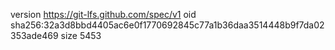 version https://git-lfs.github.com/spec/v1
oid sha256:32a3d8bbd4405ac6e0f1770692845c77a1b36daa3514448b9f7da02353ade469
size 5453
